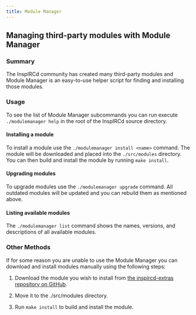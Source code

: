 ```yaml
---
title: Module Manager
---
```


## Managing third-party modules with Module Manager

### Summary

The InspIRCd community has created many third-party modules and Module Manager is an easy-to-use helper script for finding and installing those modules.

### Usage

To see the list of Module Manager subcommands you can run execute `./modulemanager help` in the root of the InspIRCd source directory.

#### Installing a module

To install a module use the `./modulemanager install <name>` command. The module will be downloaded and placed into the `./src/modules` directory. You can then build and install the module by running `make install`.

#### Upgrading modules

To upgrade modules use the `./modulemanager upgrade` command. All outdated modules will be updated and you can rebuild them as mentioned above.

#### Listing available modules

The `./modulemanager list` command shows the names, versions, and descriptions of all available modules.

### Other Methods

If for some reason you are unable to use the Module Manager you can download and install modules manually using the following steps:

1. Download the module you wish to install from [the inspircd-extras repository on GitHub](https://github.com/inspircd/inspircd-extras).

2. Move it to the ./src/modules directory.

3. Run `make install` to build and install the module.
